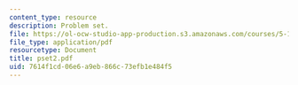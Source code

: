 ```yaml
---
content_type: resource
description: Problem set.
file: https://ol-ocw-studio-app-production.s3.amazonaws.com/courses/5-13-organic-chemistry-ii-fall-2006/7614f1cd06e6a9eb866c73efb1e484f5_pset2.pdf
file_type: application/pdf
resourcetype: Document
title: pset2.pdf
uid: 7614f1cd-06e6-a9eb-866c-73efb1e484f5
---
```

